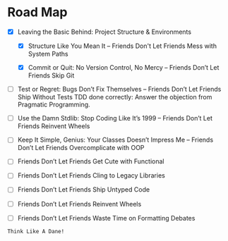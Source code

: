 # Road Map

- [X] Leaving the Basic Behind: Project Structure & Environments  
  - [X] Structure Like You Mean It – Friends Don't Let Friends Mess with System Paths  
  - [X] Commit or Quit: No Version Control, No Mercy – Friends Don’t Let Friends Skip Git


- [ ] Test or Regret: Bugs Don’t Fix Themselves – Friends Don’t Let Friends Ship Without Tests
TDD done correctly: Answer the objection from Pragmatic Programming.

- [ ] Use the Damn Stdlib: Stop Coding Like It’s 1999 – Friends Don’t Let Friends Reinvent Wheels


- [ ] Keep It Simple, Genius: Your Classes Doesn’t Impress Me – Friends Don’t Let Friends Overcomplicate with OOP

- [ ] Friends Don’t Let Friends Get Cute with Functional  
- [ ] Friends Don’t Let Friends Cling to Legacy Libraries  
- [ ] Friends Don’t Let Friends Ship Untyped Code  
- [ ] Friends Don’t Let Friends Reinvent Wheels  
- [ ] Friends Don’t Let Friends Waste Time on Formatting Debates

```{note}
Think Like A Dane!
```


